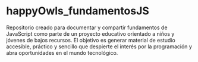 # happyOwls_fundamentosJS
Repositorio creado para documentar y compartir fundamentos de JavaScript como parte de un proyecto educativo orientado a niños y jóvenes de bajos recursos. El objetivo es generar material de estudio accesible, práctico y sencillo que despierte el interés por la programación y abra oportunidades en el mundo tecnológico.
